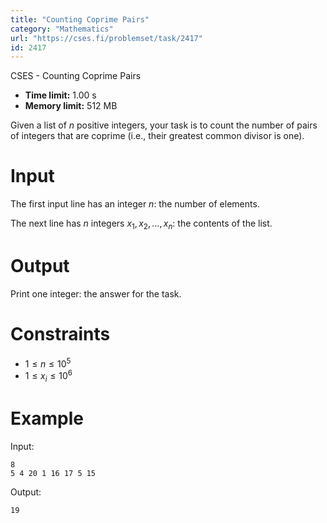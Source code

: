 ```yaml
---
title: "Counting Coprime Pairs"
category: "Mathematics"
url: "https://cses.fi/problemset/task/2417"
id: 2417
---
```


CSES - Counting Coprime Pairs

  * **Time limit:** 1.00 s
  * **Memory limit:** 512 MB

Given a list of $n$ positive integers, your task is to count the number of
pairs of integers that are coprime (i.e., their greatest common divisor is
one).

# Input

The first input line has an integer $n$: the number of elements.

The next line has $n$ integers $x_1,x_2,\dots,x_n$: the contents of the list.

# Output

Print one integer: the answer for the task.

# Constraints

  * $1 \le n \le 10^5$
  * $1 \le x_i \le 10^6$

# Example

Input:

    
    
    8
    5 4 20 1 16 17 5 15
    

Output:

    
    
    19
    

